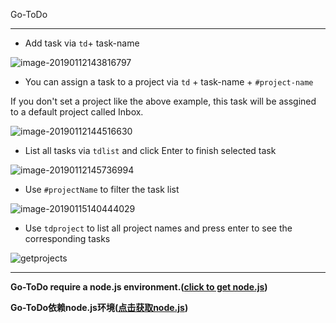 Go-ToDo

---

* Add task via `td`+ task-name

![image-20190112143816797](https://ws3.sinaimg.cn/large/006tNc79gy1fz3ths9aj2j30v206e0to.jpg)

* You can assign a task to a project via `td` + task-name + `#project-name` 

If you don't set a project like the above example, this task will be assgined to a default project called Inbox.

![image-20190112144516630](https://ws2.sinaimg.cn/large/006tNc79gy1fz3thsuim9j30v206c0to.jpg)

* List all tasks via `tdlist` and click Enter to finish selected task

![image-20190112145736994](https://ws1.sinaimg.cn/large/006tNc79gy1fz3thtcjscj30v00gkmyu.jpg)

* Use `#projectName` to filter the task list

![image-20190115140444029](/var/folders/3s/4y61wdwx5r1g64zmbr5lb9380000gn/T/abnerworks.Typora/image-20190115140444029.png)

* Use `tdproject` to list all project names and press enter to see the corresponding tasks

![getprojects](/Users/ontidz/Desktop/getprojects.gif)

---

**Go-ToDo require a node.js environment.([click to get node.js](https://nodejs.org/))**

**Go-ToDo依赖node.js环境([点击获取node.js](https://nodejs.org/))**